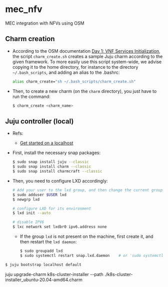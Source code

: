# mec_nfv
MEC integration with NFVs using OSM


## Charm creation

 - According to the OSM documentation [Day 1: VNF Services Initialization](https://osm.etsi.org/docs/vnf-onboarding-guidelines/03-day1.html), the script `charm_create.sh` creates a sample Juju charm according to the given framework. To more easily use this script system-wide, we advise copying it to the home directory, for instance to the directory `~/.bash_scripts`, and adding an alias to the .bashrc:
    ```bash
    alias charm_create="sh ~/.bash_scripts/charm_create.sh"
    ```
 
 - Then, to create a new charm (on the `charm` directory), you just have to run the command:
    ```bash
    $ charm_create <charm_name>
    ```


## Juju controller (local)

 - Refs: 
    - [Get started on a localhost](https://juju.is/docs/olm/get-started-on-a-localhost)
 - First, install the necessary snap packages:
    ```bash
    $ sudo snap install juju --classic
    $ sudo snap install charm --classic
    $ sudo snap install charmcraft --classic
    ```

 - Then, you need to configure LXD accordingly:
    ```bash
    # Add your user to the lxd group, and then change the current group ID during login session
    $ sudo adduser $USER lxd
    $ newgrp lxd

    # configure LXD for its environment
    $ lxd init --auto

    # disable IPV6 
    $ lxc network set lxdbr0 ipv6.address none
    ```

    - If the group `lxd` is not present on the machine, first create it, and then restart the `lxd daemon`:
       ```bash
       $ sudo groupadd lxd
       $ sudo systemctl restart snap.lxd.daemon    # or 'sudo systemctl restart lxd' for the debian package
       ```

```bash
$ juju bootstrap localhost default
```


juju upgrade-charm k8s-cluster-installer --path ./k8s-cluster-installer_ubuntu-20.04-amd64.charm
